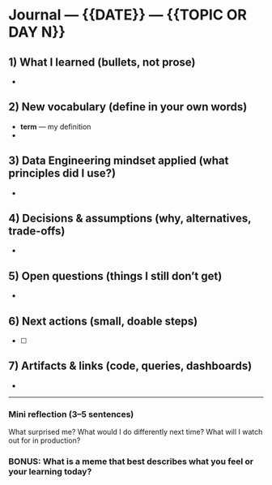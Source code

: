 # Journal — {{DATE}} — {{TOPIC OR DAY N}}

## 1) What I learned (bullets, not prose)
- 

## 2) New vocabulary (define in your own words)
- **term** — my definition
- 

## 3) Data Engineering mindset applied (what principles did I use?)
- 

## 4) Decisions & assumptions (why, alternatives, trade-offs)
- 

## 5) Open questions (things I still don’t get)
- 

## 6) Next actions (small, doable steps)
- [ ] 

## 7) Artifacts & links (code, queries, dashboards)
- 

---

### Mini reflection (3–5 sentences)
What surprised me? What would I do differently next time? What will I watch out for in production?

### BONUS: What is a meme that best describes what you feel or your learning today?
